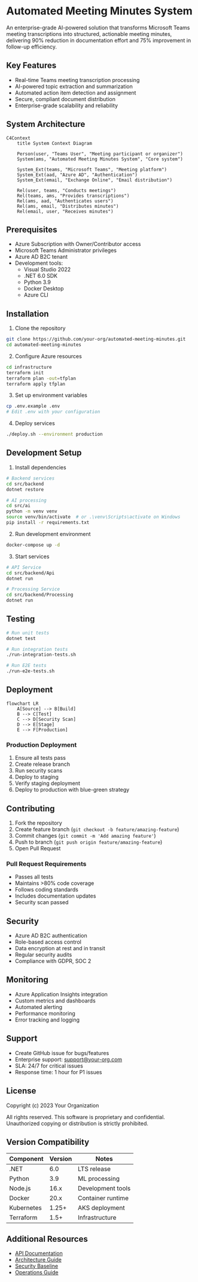# Automated Meeting Minutes System

An enterprise-grade AI-powered solution that transforms Microsoft Teams meeting transcriptions into structured, actionable meeting minutes, delivering 90% reduction in documentation effort and 75% improvement in follow-up efficiency.

## Key Features

- Real-time Teams meeting transcription processing
- AI-powered topic extraction and summarization
- Automated action item detection and assignment
- Secure, compliant document distribution
- Enterprise-grade scalability and reliability

## System Architecture

```mermaid
C4Context
    title System Context Diagram
    
    Person(user, "Teams User", "Meeting participant or organizer")
    System(ams, "Automated Meeting Minutes System", "Core system")
    
    System_Ext(teams, "Microsoft Teams", "Meeting platform")
    System_Ext(aad, "Azure AD", "Authentication")
    System_Ext(email, "Exchange Online", "Email distribution")
    
    Rel(user, teams, "Conducts meetings")
    Rel(teams, ams, "Provides transcriptions")
    Rel(ams, aad, "Authenticates users")
    Rel(ams, email, "Distributes minutes")
    Rel(email, user, "Receives minutes")
```

## Prerequisites

- Azure Subscription with Owner/Contributor access
- Microsoft Teams Administrator privileges
- Azure AD B2C tenant
- Development tools:
  - Visual Studio 2022
  - .NET 6.0 SDK
  - Python 3.9
  - Docker Desktop
  - Azure CLI

## Installation

1. Clone the repository
```bash
git clone https://github.com/your-org/automated-meeting-minutes.git
cd automated-meeting-minutes
```

2. Configure Azure resources
```bash
cd infrastructure
terraform init
terraform plan -out=tfplan
terraform apply tfplan
```

3. Set up environment variables
```bash
cp .env.example .env
# Edit .env with your configuration
```

4. Deploy services
```bash
./deploy.sh --environment production
```

## Development Setup

1. Install dependencies
```bash
# Backend services
cd src/backend
dotnet restore

# AI processing
cd src/ai
python -m venv venv
source venv/bin/activate  # or .\venv\Scripts\activate on Windows
pip install -r requirements.txt
```

2. Run development environment
```bash
docker-compose up -d
```

3. Start services
```bash
# API Service
cd src/backend/Api
dotnet run

# Processing Service
cd src/backend/Processing
dotnet run
```

## Testing

```bash
# Run unit tests
dotnet test

# Run integration tests
./run-integration-tests.sh

# Run E2E tests
./run-e2e-tests.sh
```

## Deployment

```mermaid
flowchart LR
    A[Source] --> B[Build]
    B --> C[Test]
    C --> D[Security Scan]
    D --> E[Stage]
    E --> F[Production]
```

### Production Deployment

1. Ensure all tests pass
2. Create release branch
3. Run security scans
4. Deploy to staging
5. Verify staging deployment
6. Deploy to production with blue-green strategy

## Contributing

1. Fork the repository
2. Create feature branch (`git checkout -b feature/amazing-feature`)
3. Commit changes (`git commit -m 'Add amazing feature'`)
4. Push to branch (`git push origin feature/amazing-feature`)
5. Open Pull Request

### Pull Request Requirements

- Passes all tests
- Maintains >80% code coverage
- Follows coding standards
- Includes documentation updates
- Security scan passed

## Security

- Azure AD B2C authentication
- Role-based access control
- Data encryption at rest and in transit
- Regular security audits
- Compliance with GDPR, SOC 2

## Monitoring

- Azure Application Insights integration
- Custom metrics and dashboards
- Automated alerting
- Performance monitoring
- Error tracking and logging

## Support

- Create GitHub issue for bugs/features
- Enterprise support: support@your-org.com
- SLA: 24/7 for critical issues
- Response time: 1 hour for P1 issues

## License

Copyright (c) 2023 Your Organization

All rights reserved. This software is proprietary and confidential.
Unauthorized copying or distribution is strictly prohibited.

## Version Compatibility

| Component | Version | Notes |
|-----------|---------|-------|
| .NET | 6.0 | LTS release |
| Python | 3.9 | ML processing |
| Node.js | 16.x | Development tools |
| Docker | 20.x | Container runtime |
| Kubernetes | 1.25+ | AKS deployment |
| Terraform | 1.5+ | Infrastructure |

## Additional Resources

- [API Documentation](src/backend/API.md)
- [Architecture Guide](docs/ARCHITECTURE.md)
- [Security Baseline](docs/SECURITY.md)
- [Operations Guide](docs/OPERATIONS.md)
